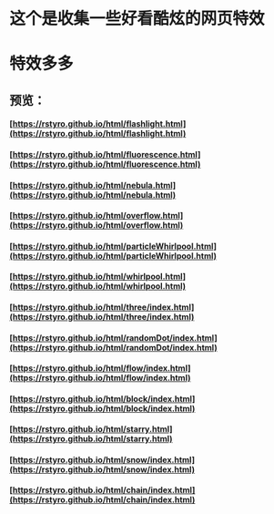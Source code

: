 # 这个是收集一些好看酷炫的网页特效
# 特效多多
## 预览：
#### [https://rstyro.github.io/html/flashlight.html](https://rstyro.github.io/html/flashlight.html)
#### [https://rstyro.github.io/html/fluorescence.html](https://rstyro.github.io/html/fluorescence.html)
#### [https://rstyro.github.io/html/nebula.html](https://rstyro.github.io/html/nebula.html)
#### [https://rstyro.github.io/html/overflow.html](https://rstyro.github.io/html/overflow.html)
#### [https://rstyro.github.io/html/particleWhirlpool.html](https://rstyro.github.io/html/particleWhirlpool.html)
#### [https://rstyro.github.io/html/whirlpool.html](https://rstyro.github.io/html/whirlpool.html)
#### [https://rstyro.github.io/html/three/index.html](https://rstyro.github.io/html/three/index.html)
#### [https://rstyro.github.io/html/randomDot/index.html](https://rstyro.github.io/html/randomDot/index.html)
#### [https://rstyro.github.io/html/flow/index.html](https://rstyro.github.io/html/flow/index.html)
#### [https://rstyro.github.io/html/block/index.html](https://rstyro.github.io/html/block/index.html)
#### [https://rstyro.github.io/html/starry.html](https://rstyro.github.io/html/starry.html)
#### [https://rstyro.github.io/html/snow/index.html](https://rstyro.github.io/html/snow/index.html)
#### [https://rstyro.github.io/html/chain/index.html](https://rstyro.github.io/html/chain/index.html)
